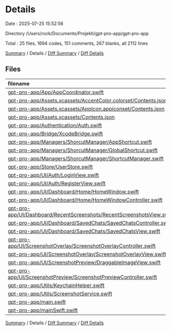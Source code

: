 # Details

Date : 2025-07-25 15:52:56

Directory /Users/rock/Documents/Projekti/gpt-pro-app/gpt-pro-app

Total : 25 files,  1694 codes, 151 comments, 267 blanks, all 2112 lines

[Summary](results.md) / Details / [Diff Summary](diff.md) / [Diff Details](diff-details.md)

## Files
| filename | language | code | comment | blank | total |
| :--- | :--- | ---: | ---: | ---: | ---: |
| [gpt-pro-app/App/AppCoordinator.swift](/gpt-pro-app/App/AppCoordinator.swift) | Swift | 88 | 12 | 29 | 129 |
| [gpt-pro-app/Assets.xcassets/AccentColor.colorset/Contents.json](/gpt-pro-app/Assets.xcassets/AccentColor.colorset/Contents.json) | JSON | 11 | 0 | 1 | 12 |
| [gpt-pro-app/Assets.xcassets/AppIcon.appiconset/Contents.json](/gpt-pro-app/Assets.xcassets/AppIcon.appiconset/Contents.json) | JSON | 58 | 0 | 1 | 59 |
| [gpt-pro-app/Assets.xcassets/Contents.json](/gpt-pro-app/Assets.xcassets/Contents.json) | JSON | 6 | 0 | 1 | 7 |
| [gpt-pro-app/Authentication/Auth.swift](/gpt-pro-app/Authentication/Auth.swift) | Swift | 39 | 1 | 9 | 49 |
| [gpt-pro-app/Bridge/XcodeBridge.swift](/gpt-pro-app/Bridge/XcodeBridge.swift) | Swift | 55 | 3 | 7 | 65 |
| [gpt-pro-app/Managers/ShorcutManager/AppShortcut.swift](/gpt-pro-app/Managers/ShorcutManager/AppShortcut.swift) | Swift | 5 | 7 | 3 | 15 |
| [gpt-pro-app/Managers/ShorcutManager/GlobalShortcut.swift](/gpt-pro-app/Managers/ShorcutManager/GlobalShortcut.swift) | Swift | 37 | 10 | 9 | 56 |
| [gpt-pro-app/Managers/ShorcutManager/ShortcutManager.swift](/gpt-pro-app/Managers/ShorcutManager/ShortcutManager.swift) | Swift | 14 | 31 | 8 | 53 |
| [gpt-pro-app/Store/UserStore.swift](/gpt-pro-app/Store/UserStore.swift) | Swift | 32 | 3 | 13 | 48 |
| [gpt-pro-app/UI/Auth/LoginView.swift](/gpt-pro-app/UI/Auth/LoginView.swift) | Swift | 104 | 0 | 13 | 117 |
| [gpt-pro-app/UI/Auth/RegisterView.swift](/gpt-pro-app/UI/Auth/RegisterView.swift) | Swift | 104 | 1 | 7 | 112 |
| [gpt-pro-app/UI/Dashboard/Home/HomeWindow.swift](/gpt-pro-app/UI/Dashboard/Home/HomeWindow.swift) | Swift | 155 | 10 | 26 | 191 |
| [gpt-pro-app/UI/Dashboard/Home/HomeWindowController.swift](/gpt-pro-app/UI/Dashboard/Home/HomeWindowController.swift) | Swift | 19 | 0 | 3 | 22 |
| [gpt-pro-app/UI/Dashboard/RecentScreenshots/RecentScreenshotsView.swift](/gpt-pro-app/UI/Dashboard/RecentScreenshots/RecentScreenshotsView.swift) | Swift | 161 | 10 | 6 | 177 |
| [gpt-pro-app/UI/Dashboard/SavedChats/SavedChatsController.swift](/gpt-pro-app/UI/Dashboard/SavedChats/SavedChatsController.swift) | Swift | 0 | 0 | 1 | 1 |
| [gpt-pro-app/UI/Dashboard/SavedChats/SavedChatsView.swift](/gpt-pro-app/UI/Dashboard/SavedChats/SavedChatsView.swift) | Swift | 320 | 23 | 11 | 354 |
| [gpt-pro-app/UI/ScreenshotOverlay/ScreenshotOverlayController.swift](/gpt-pro-app/UI/ScreenshotOverlay/ScreenshotOverlayController.swift) | Swift | 172 | 13 | 39 | 224 |
| [gpt-pro-app/UI/ScreenshotOverlay/ScreenshotOverlayView.swift](/gpt-pro-app/UI/ScreenshotOverlay/ScreenshotOverlayView.swift) | Swift | 86 | 11 | 27 | 124 |
| [gpt-pro-app/UI/ScreenshotPreview/DraggableImageView.swift](/gpt-pro-app/UI/ScreenshotPreview/DraggableImageView.swift) | Swift | 52 | 0 | 11 | 63 |
| [gpt-pro-app/UI/ScreenshotPreview/ScreenshotPreviewController.swift](/gpt-pro-app/UI/ScreenshotPreview/ScreenshotPreviewController.swift) | Swift | 35 | 0 | 5 | 40 |
| [gpt-pro-app/Utils/KeychainHelper.swift](/gpt-pro-app/Utils/KeychainHelper.swift) | Swift | 41 | 0 | 5 | 46 |
| [gpt-pro-app/Utils/ScreenshotService.swift](/gpt-pro-app/Utils/ScreenshotService.swift) | Swift | 43 | 6 | 8 | 57 |
| [gpt-pro-app/main.swift](/gpt-pro-app/main.swift) | Swift | 4 | 0 | 2 | 6 |
| [gpt-pro-app/mainSwift.swift](/gpt-pro-app/mainSwift.swift) | Swift | 53 | 10 | 22 | 85 |

[Summary](results.md) / Details / [Diff Summary](diff.md) / [Diff Details](diff-details.md)